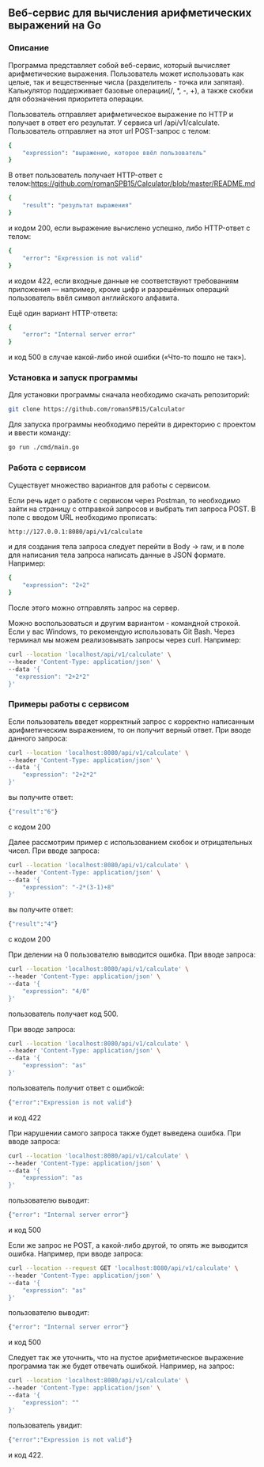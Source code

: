 ﻿## Веб-сервис для вычисления арифметических выражений на Go

### Описание

Программа представляет собой веб-сервис, который вычисляет арифметические выражения. Пользователь может использовать как целые, так и вещественные числа (разделитель - точка или запятая). Калькулятор поддерживает базовые операции(/, *, -, +), а также скобки для обозначения приоритета операции.

Пользователь отправляет арифметическое выражение по HTTP и получает в ответ его результат. У сервиса url /api/v1/calculate. Пользователь отправляет на этот url POST-запрос с телом:
```bash
{
    "expression": "выражение, которое ввёл пользователь"
}
```
В ответ пользователь получает HTTP-ответ с телом:https://github.com/romanSPB15/Calculator/blob/master/README.md
```bash
{
    "result": "результат выражения"
}
```
и кодом 200, если выражение вычислено успешно, либо HTTP-ответ с телом:
```bash
{
    "error": "Expression is not valid"
}
```
и кодом 422, если входные данные не соответствуют требованиям приложения — например, кроме цифр и разрешённых операций пользователь ввёл символ английского алфавита.

Ещё один вариант HTTP-ответа:
```bash
{
    "error": "Internal server error"
}
```
и код 500 в случае какой-либо иной ошибки («Что-то пошло не так»).

### Установка и запуск программы

Для установки программы сначала необходимо скачать репозиторий:
```bash
git clone https://github.com/romanSPB15/Calculator
```

Для запуска программы необходимо перейти в директорию с проектом и ввести команду:
```bash
go run ./cmd/main.go
```

### Работа с сервисом

Существует множество вариантов для работы с сервисом.

Если речь идет о работе с сервисом через Postman, то необходимо зайти на страницу с отправкой запросов и выбрать тип запроса POST. В поле с вводом URL необходимо прописать:
```bash
http://127.0.0.1:8080/api/v1/calculate
```
и для создания тела запроса следует перейти в Body -> raw, и в поле для написания тела запроса написать данные в JSON формате. Например:
```bash
{
    "expression": "2+2"
}
```
После этого можно отправлять запрос на сервер.

Можно воспользоваться и другим вариантом - командной строкой. Если у вас Windows, то рекомендую использовать Git Bash. Через терминал мы можем реализовывать запросы через curl. Например:
```bash
curl --location 'localhost/api/v1/calculate' \
--header 'Content-Type: application/json' \
--data '{
  "expression": "2+2*2"
}'
```

### Примеры работы с сервисом

Если пользователь введет корректный запрос с корректно написанным арифметическим выражением, то он получит верный ответ.
При вводе данного запроса:
```bash
curl --location 'localhost:8080/api/v1/calculate' \
--header 'Content-Type: application/json' \
--data '{
    "expression": "2+2*2"
}'
```
вы получите ответ:
```bash
{"result":"6"}
```
с кодом 200

Далее рассмотрим пример с использованием скобок и отрицательных чисел. При вводе запроса:
```bash
curl --location 'localhost:8080/api/v1/calculate' \
--header 'Content-Type: application/json' \
--data '{
    "expression": "-2*(3-1)+8"
}'
```
вы получите ответ:
```bash
{"result":"4"}
```
с кодом 200

При делении на 0 пользователю выводится ошибка. При вводе запроса:
```bash
curl --location 'localhost:8080/api/v1/calculate' \
--header 'Content-Type: application/json' \
--data '{
    "expression": "4/0"
}'
```
пользователь получает код 500.

При вводе запроса:
```bash
curl --location 'localhost:8080/api/v1/calculate' \
--header 'Content-Type: application/json' \
--data '{
    "expression": "as"
}'
```
пользователь получит ответ с ошибкой:
```bash
{"error":"Expression is not valid"}
```
и код 422

При нарушении самого запроса также будет выведена ошибка. При вводе запроса:
```bash
curl --location 'localhost:8080/api/v1/calculate' \
--header 'Content-Type: application/json' \
--data '{
    "expression": "as
}'
```
пользователю выводит:
```bash
{"error": "Internal server error"}
```
и код 500

Если же запрос не POST, а какой-либо другой, то опять же выводится ошибка. Например, при вводе запроса:
```bash
curl --location --request GET 'localhost:8080/api/v1/calculate' \
--header 'Content-Type: application/json' \
--data '{
    "expression": "as"
}'
```
пользователю выводит:
```bash
{"error": "Internal server error"}
```
и код 500

Следует так же уточнить, что на пустое арифметическое выражение программа так же будет отвечать ошибкой. Например, на запрос:
```bash
curl --location 'localhost:8080/api/v1/calculate' \
--header 'Content-Type: application/json' \
--data '{
    "expression": ""
}'
```
пользователь увидит:
```bash
{"error":"Expression is not valid"}
```
и код 422.
